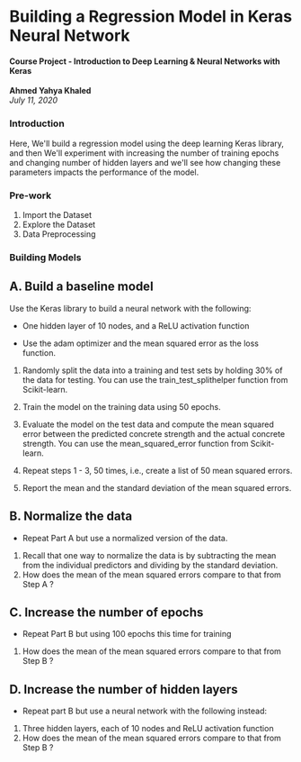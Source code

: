 # Building a Regression Model in Keras Neural Network

#### Course Project - Introduction to Deep Learning & Neural Networks with Keras
**Ahmed Yahya Khaled** \
*July 11, 2020*

### Introduction

Here, We'll build a regression model using the deep learning Keras library, and then We'll experiment with increasing the number of training epochs and changing number of hidden layers and we'll see how changing these parameters impacts the performance of the model.

### Pre-work

1. Import the Dataset
2. Explore the Dataset 
3. Data Preprocessing

### Building Models

## **A.** Build a baseline model

Use the Keras library to build a neural network with the following:

- One hidden layer of 10 nodes, and a ReLU activation function

- Use the adam optimizer and the mean squared error as the loss function.

1. Randomly split the data into a training and test sets by holding 30% of the data for testing. You can use the train_test_splithelper function from Scikit-learn.

2. Train the model on the training data using 50 epochs.

3. Evaluate the model on the test data and compute the mean squared error between the predicted concrete strength and the actual concrete strength. You can use the mean_squared_error function from Scikit-learn.

4. Repeat steps 1 - 3, 50 times, i.e., create a list of 50 mean squared errors.

5. Report the mean and the standard deviation of the mean squared errors.


## **B.** Normalize the data

 - Repeat Part A but use a normalized version of the data. 
 1. Recall that one way to normalize the data is by subtracting the mean from the individual predictors and dividing by the standard deviation.
 2. How does the mean of the mean squared errors compare to that from Step A ?
 
 
 ## C. Increase the number of epochs 

 - Repeat Part B but using 100 epochs this time for training
 1. How does the mean of the mean squared errors compare to that from Step B ?


## D. Increase the number of hidden layers 

 - Repeat part B but use a neural network with the following instead:
1.  Three hidden layers, each of 10 nodes and ReLU activation function
2.  How does the mean of the mean squared errors compare to that from Step B ?

